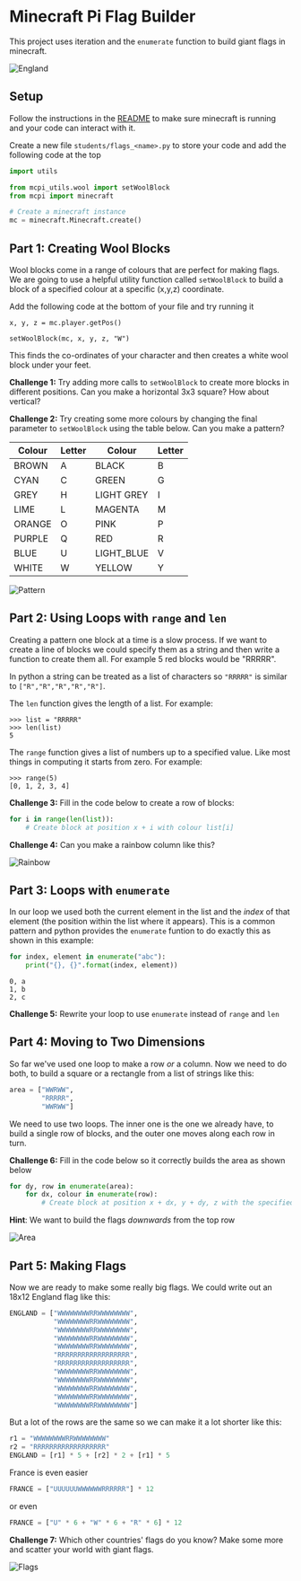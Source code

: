 # Minecraft Pi Flag Builder

This project uses iteration and the `enumerate` function to build giant flags in minecraft.

![England](../images/england.png)

## Setup

Follow the instructions in the [README](../README.md) to make sure minecraft is running and your code can interact with it.

Create a new file `students/flags_<name>.py` to store your code and add the following code at the top

```python
import utils

from mcpi_utils.wool import setWoolBlock
from mcpi import minecraft

# Create a minecraft instance
mc = minecraft.Minecraft.create()
```

## Part 1: Creating Wool Blocks

Wool blocks come in a range of colours that are perfect for making flags. We are going to use a helpful utility function called `setWoolBlock` to build a block of a specified colour at a specific (x,y,z) coordinate. 

Add the following code at the bottom of your file and try running it

```
x, y, z = mc.player.getPos()

setWoolBlock(mc, x, y, z, "W")
```

This finds the co-ordinates of your character and then creates a white wool block under your feet. 

**Challenge 1:** Try adding more calls to `setWoolBlock` to create more blocks in different positions. Can you make a horizontal 3x3 square? How about vertical?

**Challenge 2:** Try creating some more colours by changing the final parameter to `setWoolBlock` using the table below. Can you make a pattern?

| Colour | Letter | Colour     | Letter |
| ------ | ------ | ------     | ------ |
| BROWN  | A      | BLACK      | B      |
| CYAN   | C      | GREEN      | G      |
| GREY   | H      | LIGHT GREY | I      |
| LIME   | L      | MAGENTA    | M      |
| ORANGE | O      | PINK       | P      |
| PURPLE | Q      | RED        | R      |
| BLUE   | U      | LIGHT_BLUE | V      |
| WHITE  | W      | YELLOW     | Y      |

![Pattern](../images/pattern.png)

## Part 2: Using Loops with `range` and `len`

Creating a pattern one block at a time is a slow process. If we want to create a line of blocks we could specify them as a string and then write a function to create them all. For example 5 red blocks would be "RRRRR".

In python a string can be treated as a list of characters so `"RRRRR"` is similar to `["R","R","R","R","R"]`.

The `len` function gives the length of a list. For example:

```
>>> list = "RRRRR"
>>> len(list)
5
```

The `range` function gives a list of numbers up to a specified value. Like most things in computing it starts from zero. For example:

```
>>> range(5)
[0, 1, 2, 3, 4]
```

**Challenge 3:** Fill in the code below to create a row of blocks:

```python
for i in range(len(list)):
    # Create block at position x + i with colour list[i]
```

**Challenge 4:** Can you make a rainbow column like this?

![Rainbow](../images/rainbow.png)

## Part 3: Loops with `enumerate`

In our loop we used both the current element in the list and the *index* of that element (the position within the list where it appears). This is a common pattern and python provides the `enumerate` funtion to do exactly this as shown in this example:

```python
for index, element in enumerate("abc"):
    print("{}, {}".format(index, element))
```
```text
0, a
1, b
2, c
```

**Challenge 5:** Rewrite your loop to use `enumerate` instead of `range` and `len`

## Part 4: Moving to Two Dimensions

So far we've used one loop to make a row _or_ a column. Now we need to do both, to build a square or a rectangle from a list of strings like this:

```python
area = ["WWRWW",
        "RRRRR",
        "WWRWW"]
```

We need to use two loops. The inner one is the one we already have, to build a single row of blocks, and the outer one moves along each row in turn.

**Challenge 6:** Fill in the code below so it correctly builds the area as shown below

```python
for dy, row in enumerate(area):
    for dx, colour in enumerate(row):
        # Create block at position x + dx, y + dy, z with the specified colour 
```

**Hint**: We want to build the flags _downwards_ from the top row

![Area](../images/area.png)

## Part 5: Making Flags

Now we are ready to make some really big flags. We could write out an 18x12 England flag like this:

```python
ENGLAND = ["WWWWWWWWRRWWWWWWWW",
           "WWWWWWWWRRWWWWWWWW",
           "WWWWWWWWRRWWWWWWWW",
           "WWWWWWWWRRWWWWWWWW",
           "WWWWWWWWRRWWWWWWWW",
           "RRRRRRRRRRRRRRRRRR",
           "RRRRRRRRRRRRRRRRRR",
           "WWWWWWWWRRWWWWWWWW",
           "WWWWWWWWRRWWWWWWWW",
           "WWWWWWWWRRWWWWWWWW",
           "WWWWWWWWRRWWWWWWWW",
           "WWWWWWWWRRWWWWWWWW"]
```

But a lot of the rows are the same so we can make it a lot shorter like this:

```python
r1 = "WWWWWWWWRRWWWWWWWW"
r2 = "RRRRRRRRRRRRRRRRRR"
ENGLAND = [r1] * 5 + [r2] * 2 + [r1] * 5
```

France is even easier

```python
FRANCE = ["UUUUUUWWWWWWRRRRRR"] * 12
```

or even 

```python
FRANCE = ["U" * 6 + "W" * 6 + "R" * 6] * 12
```

**Challenge 7:** Which other countries' flags do you know? Make some more and scatter your world with giant flags.

![Flags](../images/flags.png)
